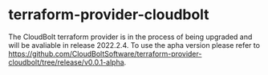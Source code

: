 # terraform-provider-cloudbolt
The CloudBolt terraform provider is in the process of being upgraded and will be avaliable in release 2022.2.4. To use the apha version please refer to https://github.com/CloudBoltSoftware/terraform-provider-cloudbolt/tree/release/v0.0.1-alpha.
